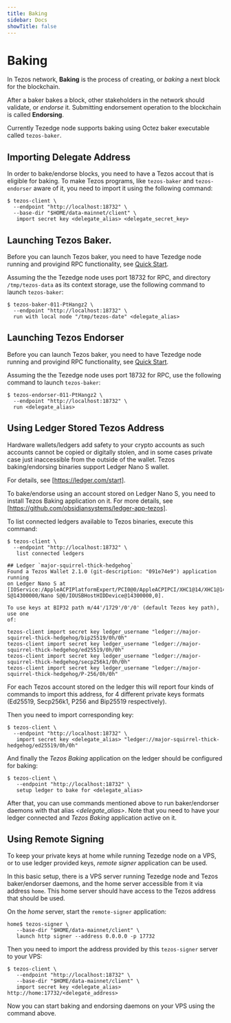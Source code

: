 ```yaml
---
title: Baking
sidebar: Docs
showTitle: false
---
```


# Baking

In Tezos network, **Baking** is the process of creating, or _baking_ a next block for the blockchain.

After a baker bakes a block, other stakeholders in the network should validate, or _endorse_ it. Submitting endorsement operation to the blockchain is called **Endorsing**.

Currently Tezedge node supports baking using Octez baker executable called `tezos-baker`.

## Importing Delegate Address

In order to bake/endorse blocks, you need to have a Tezos accout that is eligible for baking. To make Tezos programs, like `tezos-baker` and `tezos-endorser` aware of it, you need to import it using the following command:

```
$ tezos-client \
  --endpoint "http://localhost:18732" \
  --base-dir "$HOME/data-mainnet/client" \
   import secret key <delegate_alias> <delegate_secret_key>
```

## Launching Tezos Baker.

Before you can launch Tezos baker, you need to have Tezedge node running and provigind RPC functionality, see [Quick Start](../get-started/quick-start).

Assuming the the Tezedge node uses port 18732 for RPC, and directory `/tmp/tezos-data` as its context storage, use the following command to launch `tezos-baker`:

```
$ tezos-baker-011-PtHangz2 \
  --endpoint "http://localhost:18732" \
  run with local node "/tmp/tezos-date" <delegate_alias>
```

## Launching Tezos Endorser

Before you can launch Tezos baker, you need to have Tezedge node running and provigind RPC functionality, see [Quick Start](../get-started/quick-start).

Assuming the the Tezedge node uses port 18732 for RPC, use the following command to launch `tezos-baker`:

```
$ tezos-endorser-011-PtHangz2 \
  --endpoint "http://localhost:18732" \
  run <delegate_alias>
```

## Using Ledger Stored Tezos Address

Hardware wallets/ledgers add safety to your crypto accounts as such accounts cannot be copied or digitally stolen, and in some cases private case just inaccessible from the outside of the wallet. Tezos baking/endorsing binaries support Ledger Nano S wallet.

For details, see [https://ledger.com/start].

To bake/endorse using an account stored on Ledger Nano S, you need to install Tezos Baking application on it. For more details, see [https://github.com/obsidiansystems/ledger-app-tezos].

To list connected ledgers available to Tezos binaries, execute this command:

```
$ tezos-client \
  --endpoint "http://localhost:18732" \
   list connected ledgers

## Ledger `major-squirrel-thick-hedgehog`
Found a Tezos Wallet 2.1.0 (git-description: "091e74e9") application running
on Ledger Nano S at
[IOService:/AppleACPIPlatformExpert/PCI0@0/AppleACPIPCI/XHC1@14/XHC1@14000000/HS03@14300000/Nano
S@14300000/Nano S@0/IOUSBHostHIDDevice@14300000,0].

To use keys at BIP32 path m/44'/1729'/0'/0' (default Tezos key path), use one
of:

tezos-client import secret key ledger_username "ledger://major-squirrel-thick-hedgehog/bip25519/0h/0h"
tezos-client import secret key ledger_username "ledger://major-squirrel-thick-hedgehog/ed25519/0h/0h"
tezos-client import secret key ledger_username "ledger://major-squirrel-thick-hedgehog/secp256k1/0h/0h"
tezos-client import secret key ledger_username "ledger://major-squirrel-thick-hedgehog/P-256/0h/0h"
```

For each Tezos account stored on the ledger this will report four kinds of commands to import this address, for 4 different private keys formats (Ed25519, Secp256k1, P256 and Bip25519 respectively).

Then you need to import corresponding key:

```
$ tezos-client \
  --endpoint "http://localhost:18732" \
   import secret key <delegate_alias> "ledger://major-squirrel-thick-hedgehog/ed25519/0h/0h"
```

And finally the _Tezos Baking_ application on the ledger should be configured for baking:

```
$ tezos-client \
   --endpoint "http://localhost:18732" \
   setup ledger to bake for <delegate_alias> 
```

After that, you can use commands mentioned above to run baker/endorser daemons with that alias _<delegate\_alias>_. Note that you need to have your ledger connected and _Tezos Baking_ application active on it.

## Using Remote Signing

To keep your private keys at home while running Tezedge node on a VPS, or to use ledger provided keys, _remote signer_ application can be used.

In this basic setup, there is a VPS server running Tezedge node and Tezos baker/endorser daemons, and the home server accessible from it via address `home`. This home server should have access to the Tezos address that should be used.

On the _home_ server, start the `remote-signer` application:

```
home$ tezos-signer \
   --base-dir "$HOME/data-mainnet/client" \
   launch http signer --address 0.0.0.0 -p 17732
```

Then you need to import the address provided by this `tezos-signer` server to your VPS:

```
$ tezos-client \
   --endpoint "http://localhost:18732" \
   --base-dir "$HOME/data-mainnet/client" \
   import secret key <delegate_alias> http://home:17732/<delegate_address>
```

Now you can start baking and endorsing daemons on your VPS using the command above.

```

```
